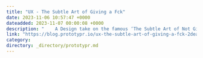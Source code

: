 ```yaml
---
title: "UX - The Subtle Art of Giving a Fck"
date: 2023-11-06 10:57:47 +0000
dateadded: 2023-11-07 00:00:08 +0000
description: "    A Design take on the famous ‘The Subtle Art of Not Giving a Fck’ by Mark Manson  Continue reading on Prototypr »  "
link: "https://blog.prototypr.io/ux-the-subtle-art-of-giving-a-fck-2dea2d659b29?source=rss----eb297ea1161a---4"
category:
directory: _directory/prototypr.md
---
```

